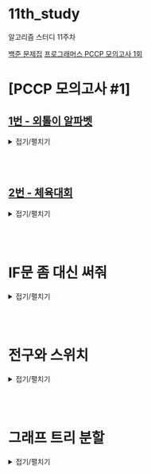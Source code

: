 # 11th_study

알고리즘 스터디 11주차

[백준 문제집](https://www.acmicpc.net/workbook/view/17173)
[프로그래머스 PCCP 모의고사 1회](https://school.programmers.co.kr/learn/courses/15008/15008-pccp-%EB%AA%A8%EC%9D%98%EA%B3%A0%EC%82%AC-1%ED%9A%8C)

# [PCCP 모의고사 #1]

## [1번 - 외톨이 알파벳](https://school.programmers.co.kr/learn/courses/15008/lessons/121683)

<details>
<summary>접기/펼치기</summary>
<div markdown="1">

### [민웅](./[PCCP%20모의고사%20#1]/1번%20-%20외톨이%20알파벳/민웅.py)

```py


```

### [병국](./[PCCP%20모의고사%20#1]/1번%20-%20외톨이%20알파벳/병국.py)

```py

```

### [상미](./[PCCP%20모의고사%20#1]/1번%20-%20외톨이%20알파벳/상미.py)

```py

```

### [서희](./[PCCP%20모의고사%20#1]/1번%20-%20외톨이%20알파벳/서희.py)

```py

```

### [성구](./[PCCP%20모의고사%20#1]/1번%20-%20외톨이%20알파벳/성구.py)

```py

```

</div>

</details>

<br><br>

## [2번 - 체육대회](https://school.programmers.co.kr/learn/courses/15008/lessons/121684)

<details>
<summary>접기/펼치기</summary>
<div markdown="1">

### [민웅](./[PCCP%20모의고사%20#1]/2번%20-%20체육대회/민웅.py)

```py


```

### [병국](./[PCCP%20모의고사%20#1]/2번%20-%20체육대회/병국.py)

```py

```

### [상미](./[PCCP%20모의고사%20#1]/2번%20-%20체육대회/상미.py)

```py

```

### [서희](./[PCCP%20모의고사%20#1]/2번%20-%20체육대회/서희.py)

```py

```

### [성구](./[PCCP%20모의고사%20#1]/2번%20-%20체육대회/성구.py)

```py

```

</div>

</details>

<br><br>

# IF문 좀 대신 써줘

<details>
<summary>접기/펼치기</summary>
<div markdown="1">

## [민웅](./IF문%20좀%20대신%20써줘/민웅.py)

```py


```

## [병국](./IF문%20좀%20대신%20써줘/병국.py)

```py

```

## [상미](./IF문%20좀%20대신%20써줘/상미.py)

```py

```

## [서희](./IF문%20좀%20대신%20써줘/서희.py)

```py

```

## [성구](./IF문%20좀%20대신%20써줘/성구.py)

```py

```

</div>

</details>

<br><br>

# 전구와 스위치

<details>
<summary>접기/펼치기</summary>
<div markdown="1">

## [민웅](./전구와%20스위치/민웅.py)

```py


```

## [병국](./전구와%20스위치/병국.py)

```py

```

## [상미](./전구와%20스위치/상미.py)

```py

```

## [서희](./전구와%20스위치/서희.py)

```py

```

## [성구](./전구와%20스위치/성구.py)

```py

```

</div>

</details>

<br><br>

# 그래프 트리 분할

<details>
<summary>접기/펼치기</summary>
<div markdown="1">

## [민웅](./그래프%20트리%20분할/민웅.py)

```py


```

## [병국](./그래프%20트리%20분할/병국.py)

```py

```

## [상미](./그래프%20트리%20분할/상미.py)

```py

```

## [서희](./그래프%20트리%20분할/서희.py)

```py

```

## [성구](./그래프%20트리%20분할/성구.py)

```py

```

</div>

</details>

<br><br>
